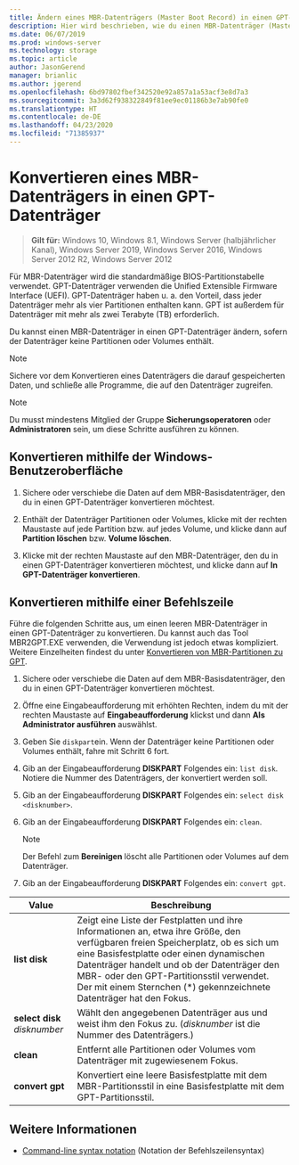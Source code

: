 ```yaml
---
title: Ändern eines MBR-Datenträgers (Master Boot Record) in einen GPT-Datenträger (GUID Partition Table, GUID-Partitionstabelle)
description: Hier wird beschrieben, wie du einen MBR-Datenträger (Master Boot Record) in einen GPT-Datenträger (GUID Partition Table, GUID-Partitionstabelle) änderst.
ms.date: 06/07/2019
ms.prod: windows-server
ms.technology: storage
ms.topic: article
author: JasonGerend
manager: brianlic
ms.author: jgerend
ms.openlocfilehash: 6bd97802fbef342520e92a857a1a53acf3e8d7a3
ms.sourcegitcommit: 3a3d62f938322849f81ee9ec01186b3e7ab90fe0
ms.translationtype: HT
ms.contentlocale: de-DE
ms.lasthandoff: 04/23/2020
ms.locfileid: "71385937"
---
```

# <a name="convert-an-mbr-disk-into-a-gpt-disk"></a>Konvertieren eines MBR-Datenträgers in einen GPT-Datenträger

> **Gilt für:** Windows 10, Windows 8.1, Windows Server (halbjährlicher Kanal), Windows Server 2019, Windows Server 2016, Windows Server 2012 R2, Windows Server 2012

Für MBR-Datenträger wird die standardmäßige BIOS-Partitionstabelle verwendet. GPT-Datenträger verwenden die Unified Extensible Firmware Interface (UEFI). GPT-Datenträger haben u. a. den Vorteil, dass jeder Datenträger mehr als vier Partitionen enthalten kann. GPT ist außerdem für Datenträger mit mehr als zwei Terabyte (TB) erforderlich.

Du kannst einen MBR-Datenträger in einen GPT-Datenträger ändern, sofern der Datenträger keine Partitionen oder Volumes enthält.

> [!NOTE]
> Sichere vor dem Konvertieren eines Datenträgers die darauf gespeicherten Daten, und schließe alle Programme, die auf den Datenträger zugreifen.

> [!NOTE]
> Du musst mindestens Mitglied der Gruppe **Sicherungsoperatoren** oder **Administratoren** sein, um diese Schritte ausführen zu können.

## <a name="converting-using-the-windows-interface"></a>Konvertieren mithilfe der Windows-Benutzeroberfläche

1.  Sichere oder verschiebe die Daten auf dem MBR-Basisdatenträger, den du in einen GPT-Datenträger konvertieren möchtest.

2.  Enthält der Datenträger Partitionen oder Volumes, klicke mit der rechten Maustaste auf jede Partition bzw. auf jedes Volume, und klicke dann auf **Partition löschen** bzw. **Volume löschen**.

3.  Klicke mit der rechten Maustaste auf den MBR-Datenträger, den du in einen GPT-Datenträger konvertieren möchtest, und klicke dann auf **In GPT-Datenträger konvertieren**.

## <a name="converting-using-a-command-line"></a>Konvertieren mithilfe einer Befehlszeile

Führe die folgenden Schritte aus, um einen leeren MBR-Datenträger in einen GPT-Datenträger zu konvertieren. Du kannst auch das Tool MBR2GPT.EXE verwenden, die Verwendung ist jedoch etwas kompliziert. Weitere Einzelheiten findest du unter [Konvertieren von MBR-Partitionen zu GPT](https://docs.microsoft.com/windows/deployment/mbr-to-gpt).

1.  Sichere oder verschiebe die Daten auf dem MBR-Basisdatenträger, den du in einen GPT-Datenträger konvertieren möchtest.

2.  Öffne eine Eingabeaufforderung mit erhöhten Rechten, indem du mit der rechten Maustaste auf **Eingabeaufforderung** klickst und dann **Als Administrator ausführen** auswählst.

3. Geben Sie `diskpart`ein. Wenn der Datenträger keine Partitionen oder Volumes enthält, fahre mit Schritt 6 fort.

4.  Gib an der Eingabeaufforderung **DISKPART** Folgendes ein: `list disk`. Notiere die Nummer des Datenträgers, der konvertiert werden soll.

5.  Gib an der Eingabeaufforderung **DISKPART** Folgendes ein: `select disk <disknumber>`.

6.  Gib an der Eingabeaufforderung **DISKPART** Folgendes ein: `clean`.

    > [!NOTE]
    > Der Befehl zum **Bereinigen** löscht alle Partitionen oder Volumes auf dem Datenträger.

7.  Gib an der Eingabeaufforderung **DISKPART** Folgendes ein: `convert gpt`.

| Value  | Beschreibung  |
| ----- | ---- |
| **list disk** | Zeigt eine Liste der Festplatten und ihre Informationen an, etwa ihre Größe, den verfügbaren freien Speicherplatz, ob es sich um eine Basisfestplatte oder einen dynamischen Datenträger handelt und ob der Datenträger den MBR- oder den GPT-Partitionsstil verwendet. Der mit einem Sternchen (*) gekennzeichnete Datenträger hat den Fokus. |
| **select disk** *disknumber* | Wählt den angegebenen Datenträger aus und weist ihm den Fokus zu. (*disknumber* ist die Nummer des Datenträgers.) |
| **clean** | Entfernt alle Partitionen oder Volumes vom Datenträger mit zugewiesenem Fokus.  |
| **convert gpt**| Konvertiert eine leere Basisfestplatte mit dem MBR-Partitionsstil in eine Basisfestplatte mit dem GPT-Partitionsstil. |

## <a name="see-also"></a>Weitere Informationen

-   [Command-line syntax notation](https://technet.microsoft.com/library/cc742449(v=ws.11).aspx) (Notation der Befehlszeilensyntax)